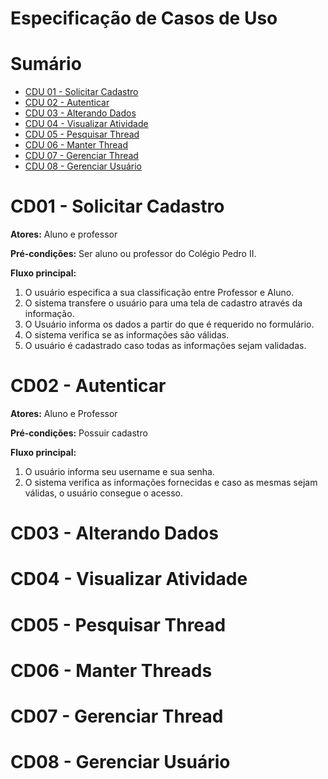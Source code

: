 # Especificação de Casos de Uso

# Sumário

- [CDU 01 - Solicitar Cadastro](#cdu-01---solicitar-cadastro)
- [CDU 02 - Autenticar](#cdu-02---autenticar)
- [CDU 03 - Alterando Dados](#cdu-03---alterando-dados)
- [CDU 04 - Visualizar Atividade](#cdu-04---visualizar-atividade)
- [CDU 05 - Pesquisar Thread](#cdu-05---pesquisar-thread)
- [CDU 06 - Manter Thread](#cdu-06---manter-thread)
- [CDU 07 - Gerenciar Thread](#cdu-07---gerenciar-thread)
- [CDU 08 - Gerenciar Usuário](#cdu-08---gerenciar-usuário)

# CD01 - Solicitar Cadastro
**Atores:** Aluno e professor

**Pré-condições:** Ser aluno ou professor do Colégio Pedro II.

**Fluxo principal:**
1. O usuário especifica a sua classificação entre Professor e Aluno.
2. O sistema transfere o usuário para uma tela de cadastro através da informação.
3. O Usuário informa os dados a partir do que é requerido no formulário.
4. O sistema verifica se as informações são válidas.
5. O usuário é cadastrado caso todas as informações sejam validadas.

# CD02 - Autenticar
**Atores:** Aluno e Professor

**Pré-condições:** Possuir cadastro

**Fluxo principal:**
1. O usuário informa seu username e sua senha.
2. O sistema verifica as informações fornecidas e caso as mesmas sejam válidas, o usuário consegue o acesso.


# CD03 - Alterando Dados

# CD04 - Visualizar Atividade

# CD05 - Pesquisar Thread

# CD06 - Manter Threads

# CD07 - Gerenciar Thread

# CD08 - Gerenciar Usuário
